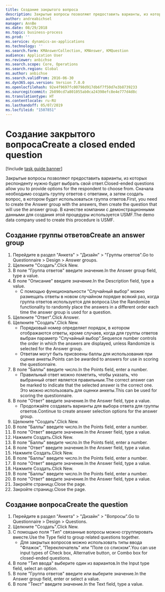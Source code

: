 ```yaml
---
title: Создание закрытого вопроса
description: Закрытые вопросы позволяют предоставить варианты, из которых респонденту нужно будет выбрать свой ответ.
author: andreabichsel
manager: AnnBe
ms.date: 08/29/2018
ms.topic: business-process
ms.prod: ''
ms.service: dynamics-ax-applications
ms.technology: ''
ms.search.form: KMAnswerCollection, KMAnswer, KMQuestion
audience: Application User
ms.reviewer: anbichse
ms.search.scope: Core, Operations
ms.search.region: Global
ms.author: anbichse
ms.search.validFrom: 2016-06-30
ms.dyn365.ops.version: Version 7.0.0
ms.openlocfilehash: 92e4f9697fc00798d917db6f7f50d7e3b8739233
ms.sourcegitcommit: 2b890cd7a801055ab0ca24398efc8e4e777d4d8c
ms.translationtype: HT
ms.contentlocale: ru-RU
ms.lasthandoff: 05/07/2019
ms.locfileid: "1507851"
---
```

# <a name="create-a-closed-ended-question"></a><span data-ttu-id="3a5a1-103">Создание закрытого вопроса</span><span class="sxs-lookup"><span data-stu-id="3a5a1-103">Create a closed ended question</span></span>

[!include [task guide banner](../../includes/task-guide-banner.md)]

<span data-ttu-id="3a5a1-104">Закрытые вопросы позволяют предоставить варианты, из которых респонденту нужно будет выбрать свой ответ.</span><span class="sxs-lookup"><span data-stu-id="3a5a1-104">Closed-ended questions allow you to provide options for the respondent to choose from.</span></span> <span data-ttu-id="3a5a1-105">Сначала необходимо создать группу ответов с ответами, а затем создать вопрос, в котором будет использоваться группа ответов.</span><span class="sxs-lookup"><span data-stu-id="3a5a1-105">First, you need to create the Answer group with the answers, then create the question that will use the answer group.</span></span> <span data-ttu-id="3a5a1-106">В качестве компании с демонстрационными данными для создания этой процедуры используется USMF.</span><span class="sxs-lookup"><span data-stu-id="3a5a1-106">The demo data company used to create this procedure is USMF.</span></span>


## <a name="create-an-answer-group"></a><span data-ttu-id="3a5a1-107">Создание группы ответов</span><span class="sxs-lookup"><span data-stu-id="3a5a1-107">Create an answer group</span></span>
1. <span data-ttu-id="3a5a1-108">Перейдите в раздел "Анкета" > "Дизайн" > "Группы ответов".</span><span class="sxs-lookup"><span data-stu-id="3a5a1-108">Go to Questionnaire > Design > Answer groups.</span></span>
2. <span data-ttu-id="3a5a1-109">Щелкните "Создать".</span><span class="sxs-lookup"><span data-stu-id="3a5a1-109">Click New.</span></span>
3. <span data-ttu-id="3a5a1-110">В поле "Группа ответов" введите значение.</span><span class="sxs-lookup"><span data-stu-id="3a5a1-110">In the Answer group field, type a value.</span></span>
4. <span data-ttu-id="3a5a1-111">В поле "Описание" введите значение.</span><span class="sxs-lookup"><span data-stu-id="3a5a1-111">In the Description field, type a value.</span></span>
    * <span data-ttu-id="3a5a1-112">С помощью функциональности "Случайный выбор" можно размещать ответы в новом случайном порядке всякий раз, когда группа ответов используется для вопроса.</span><span class="sxs-lookup"><span data-stu-id="3a5a1-112">Use the Randomize functionality to randomly place the answers in a different order each time the answer group is used for a question.</span></span>  
5. <span data-ttu-id="3a5a1-113">Щелкните "Ответ".</span><span class="sxs-lookup"><span data-stu-id="3a5a1-113">Click Answer.</span></span>
6. <span data-ttu-id="3a5a1-114">Щелкните "Создать".</span><span class="sxs-lookup"><span data-stu-id="3a5a1-114">Click New.</span></span>
    * <span data-ttu-id="3a5a1-115">Порядковый номер определяет порядок, в котором отображаются ответы, кроме случаев, когда для группы ответов выбран параметр "Случайный выбор".</span><span class="sxs-lookup"><span data-stu-id="3a5a1-115">Sequence number controls the order in which the answers are displayed, unless Randomize is selected for the Answer group.</span></span>  
    * <span data-ttu-id="3a5a1-116">Ответам могут быть присвоены баллы для использования при оценке анкеты.</span><span class="sxs-lookup"><span data-stu-id="3a5a1-116">Points can be awarded to answers for use in scoring the questionnaire.</span></span>  
7. <span data-ttu-id="3a5a1-117">В поле "Баллы" введите число.</span><span class="sxs-lookup"><span data-stu-id="3a5a1-117">In the Points field, enter a number.</span></span>
    * <span data-ttu-id="3a5a1-118">Правильный ответ можно пометить, чтобы указать, что выбранный ответ является правильным.</span><span class="sxs-lookup"><span data-stu-id="3a5a1-118">The correct answer can be marked to indicate that the selected answer is the correct one.</span></span> <span data-ttu-id="3a5a1-119">Это можно использовать для оценки анкеты.</span><span class="sxs-lookup"><span data-stu-id="3a5a1-119">This can be used for scoring the questionnaire.</span></span>  
8. <span data-ttu-id="3a5a1-120">В поле "Ответ" введите значение.</span><span class="sxs-lookup"><span data-stu-id="3a5a1-120">In the Answer field, type a value.</span></span>
    * <span data-ttu-id="3a5a1-121">Продолжайте создавать варианты для выбора ответа для группы ответов.</span><span class="sxs-lookup"><span data-stu-id="3a5a1-121">Continue to create answer selection options for the answer group.</span></span>  
9. <span data-ttu-id="3a5a1-122">Щелкните "Создать".</span><span class="sxs-lookup"><span data-stu-id="3a5a1-122">Click New.</span></span>
10. <span data-ttu-id="3a5a1-123">В поле "Баллы" введите число.</span><span class="sxs-lookup"><span data-stu-id="3a5a1-123">In the Points field, enter a number.</span></span>
11. <span data-ttu-id="3a5a1-124">В поле "Ответ" введите значение.</span><span class="sxs-lookup"><span data-stu-id="3a5a1-124">In the Answer field, type a value.</span></span>
12. <span data-ttu-id="3a5a1-125">Нажмите Создать.</span><span class="sxs-lookup"><span data-stu-id="3a5a1-125">Click New.</span></span>
13. <span data-ttu-id="3a5a1-126">В поле "Баллы" введите число.</span><span class="sxs-lookup"><span data-stu-id="3a5a1-126">In the Points field, enter a number.</span></span>
14. <span data-ttu-id="3a5a1-127">В поле "Ответ" введите значение.</span><span class="sxs-lookup"><span data-stu-id="3a5a1-127">In the Answer field, type a value.</span></span>
15. <span data-ttu-id="3a5a1-128">Нажмите Создать.</span><span class="sxs-lookup"><span data-stu-id="3a5a1-128">Click New.</span></span>
16. <span data-ttu-id="3a5a1-129">В поле "Баллы" введите число.</span><span class="sxs-lookup"><span data-stu-id="3a5a1-129">In the Points field, enter a number.</span></span>
17. <span data-ttu-id="3a5a1-130">В поле "Ответ" введите значение.</span><span class="sxs-lookup"><span data-stu-id="3a5a1-130">In the Answer field, type a value.</span></span>
18. <span data-ttu-id="3a5a1-131">Нажмите Создать.</span><span class="sxs-lookup"><span data-stu-id="3a5a1-131">Click New.</span></span>
19. <span data-ttu-id="3a5a1-132">В поле "Баллы" введите число.</span><span class="sxs-lookup"><span data-stu-id="3a5a1-132">In the Points field, enter a number.</span></span>
20. <span data-ttu-id="3a5a1-133">В поле "Ответ" введите значение.</span><span class="sxs-lookup"><span data-stu-id="3a5a1-133">In the Answer field, type a value.</span></span>
21. <span data-ttu-id="3a5a1-134">Закройте страницу.</span><span class="sxs-lookup"><span data-stu-id="3a5a1-134">Close the page.</span></span>
22. <span data-ttu-id="3a5a1-135">Закройте страницу.</span><span class="sxs-lookup"><span data-stu-id="3a5a1-135">Close the page.</span></span>

## <a name="create-the-question"></a><span data-ttu-id="3a5a1-136">Создание вопроса</span><span class="sxs-lookup"><span data-stu-id="3a5a1-136">Create the question</span></span>
1. <span data-ttu-id="3a5a1-137">Перейдите в раздел "Анкета" > "Дизайн" > "Вопросы".</span><span class="sxs-lookup"><span data-stu-id="3a5a1-137">Go to Questionnaire > Design > Questions.</span></span>
2. <span data-ttu-id="3a5a1-138">Щелкните "Создать".</span><span class="sxs-lookup"><span data-stu-id="3a5a1-138">Click New.</span></span>
3. <span data-ttu-id="3a5a1-139">С помощью поля "Тип" связанные вопросы можно сгруппировать вместе.</span><span class="sxs-lookup"><span data-stu-id="3a5a1-139">Use the Type field to group related questions together.</span></span>
    * <span data-ttu-id="3a5a1-140">Для закрытых вопросов можно использовать типы ввода "Флажок", "Переключатель" или "Поле со списком".</span><span class="sxs-lookup"><span data-stu-id="3a5a1-140">You can use input types of Check box, Alternative button, or Combo box for closed-ended questions.</span></span>  
4. <span data-ttu-id="3a5a1-141">В поле "Тип ввода" выберите один из вариантов.</span><span class="sxs-lookup"><span data-stu-id="3a5a1-141">In the Input type field, select an option.</span></span>
5. <span data-ttu-id="3a5a1-142">В поле "Группа ответов" введите или выберите значение.</span><span class="sxs-lookup"><span data-stu-id="3a5a1-142">In the Answer group field, enter or select a value.</span></span>
6. <span data-ttu-id="3a5a1-143">В поле "Текст" введите значение.</span><span class="sxs-lookup"><span data-stu-id="3a5a1-143">In the Text field, type a value.</span></span>

